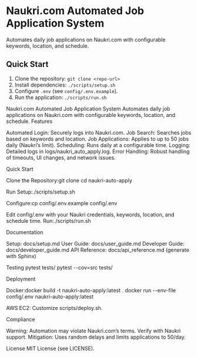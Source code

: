 # Naukri.com Automated Job Application System
Automates daily job applications on Naukri.com with configurable keywords, location, and schedule.

## Quick Start
1. Clone the repository: `git clone <repo-url>`
2. Install dependencies: `./scripts/setup.sh`
3. Configure `.env` (see `config/.env.example`).
4. Run the application: `./scripts/run.sh`


Naukri.com Automated Job Application System
Automates daily job applications on Naukri.com with configurable keywords, location, and schedule.
Features

Automated Login: Securely logs into Naukri.com.
Job Search: Searches jobs based on keywords and location.
Job Applications: Applies to up to 50 jobs daily (Naukri’s limit).
Scheduling: Runs daily at a configurable time.
Logging: Detailed logs in logs/naukri_auto_apply.log.
Error Handling: Robust handling of timeouts, UI changes, and network issues.

Quick Start

Clone the Repository:git clone <repo-url>
cd naukri-auto-apply


Run Setup:./scripts/setup.sh


Configure:cp config/.env.example config/.env

Edit config/.env with your Naukri credentials, keywords, location, and schedule time.
Run:./scripts/run.sh



Documentation

Setup: docs/setup.md
User Guide: docs/user_guide.md
Developer Guide: docs/developer_guide.md
API Reference: docs/api_reference.md (generate with Sphinx)

Testing
pytest tests/
pytest --cov=src tests/

Deployment

Docker:docker build -t naukri-auto-apply:latest .
docker run --env-file config/.env naukri-auto-apply:latest


AWS EC2: Customize scripts/deploy.sh.

Compliance

Warning: Automation may violate Naukri.com’s terms. Verify with Naukri support.
Mitigation: Uses random delays and limits applications to 50/day.

License
MIT License (see LICENSE).

